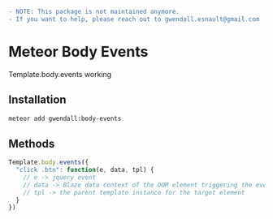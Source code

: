 ```diff
- NOTE: This package is not maintained anymore.
- If you want to help, please reach out to gwendall.esnault@gmail.com
```

Meteor Body Events
===================

Template.body.events working

Installation
------------

``` sh
meteor add gwendall:body-events
```

Methods
-------


``` javascript
Template.body.events({
  "click .btn": function(e, data, tpl) {
    // e -> jquery event
    // data -> Blaze data context of the DOM element triggering the event handler
    // tpl -> the parent template instance for the target element
  }
})
```
